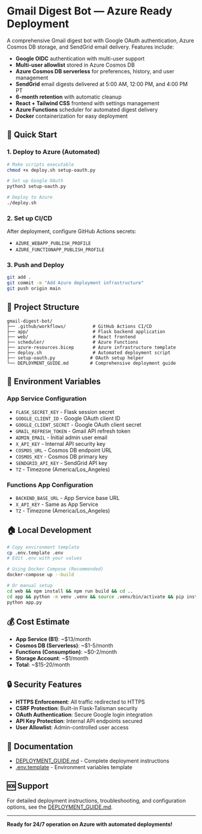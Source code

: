# Gmail Digest Bot — Azure Ready Deployment

A comprehensive Gmail digest bot with Google OAuth authentication, Azure Cosmos DB storage, and SendGrid email delivery. Features include:

- **Google OIDC** authentication with multi-user support
- **Multi-user allowlist** stored in Azure Cosmos DB
- **Azure Cosmos DB serverless** for preferences, history, and user management
- **SendGrid** email digests delivered at 5:00 AM, 12:00 PM, and 4:00 PM PT
- **6-month retention** with automatic cleanup
- **React + Tailwind CSS** frontend with settings management
- **Azure Functions** scheduler for automated digest delivery
- **Docker** containerization for easy deployment

## 🚀 Quick Start

### 1. Deploy to Azure (Automated)
```bash
# Make scripts executable
chmod +x deploy.sh setup-oauth.py

# Set up Google OAuth
python3 setup-oauth.py

# Deploy to Azure
./deploy.sh
```

### 2. Set up CI/CD
After deployment, configure GitHub Actions secrets:
- `AZURE_WEBAPP_PUBLISH_PROFILE`
- `AZURE_FUNCTIONAPP_PUBLISH_PROFILE`

### 3. Push and Deploy
```bash
git add .
git commit -m "Add Azure deployment infrastructure"
git push origin main
```

## 📁 Project Structure

```
gmail-digest-bot/
├── .github/workflows/          # GitHub Actions CI/CD
├── app/                        # Flask backend application
├── web/                        # React frontend
├── scheduler/                  # Azure Functions
├── azure-resources.bicep       # Azure infrastructure template
├── deploy.sh                   # Automated deployment script
├── setup-oauth.py             # OAuth setup helper
└── DEPLOYMENT_GUIDE.md        # Comprehensive deployment guide
```

## 🔧 Environment Variables

### App Service Configuration
- `FLASK_SECRET_KEY` - Flask session secret
- `GOOGLE_CLIENT_ID` - Google OAuth client ID
- `GOOGLE_CLIENT_SECRET` - Google OAuth client secret
- `GMAIL_REFRESH_TOKEN` - Gmail API refresh token
- `ADMIN_EMAIL` - Initial admin user email
- `X_API_KEY` - Internal API security key
- `COSMOS_URL` - Cosmos DB endpoint URL
- `COSMOS_KEY` - Cosmos DB primary key
- `SENDGRID_API_KEY` - SendGrid API key
- `TZ` - Timezone (America/Los_Angeles)

### Functions App Configuration
- `BACKEND_BASE_URL` - App Service base URL
- `X_API_KEY` - Same as App Service
- `TZ` - Timezone (America/Los_Angeles)

## 🏠 Local Development

```bash
# Copy environment template
cp .env.template .env
# Edit .env with your values

# Using Docker Compose (Recommended)
docker-compose up --build

# Or manual setup
cd web && npm install && npm run build && cd ..
cd app && python -m venv .venv && source .venv/bin/activate && pip install -r requirements.txt
python app.py
```

## 💰 Cost Estimate

- **App Service (B1)**: ~$13/month
- **Cosmos DB (Serverless)**: ~$1-5/month
- **Functions (Consumption)**: ~$0-2/month
- **Storage Account**: ~$1/month
- **Total**: ~$15-20/month

## 🔒 Security Features

- **HTTPS Enforcement**: All traffic redirected to HTTPS
- **CSRF Protection**: Built-in Flask-Talisman security
- **OAuth Authentication**: Secure Google login integration
- **API Key Protection**: Internal API endpoints secured
- **User Allowlist**: Admin-controlled user access

## 📖 Documentation

- [DEPLOYMENT_GUIDE.md](DEPLOYMENT_GUIDE.md) - Complete deployment instructions
- [.env.template](.env.template) - Environment variables template

## 🆘 Support

For detailed deployment instructions, troubleshooting, and configuration options, see the [DEPLOYMENT_GUIDE.md](DEPLOYMENT_GUIDE.md).

---

**Ready for 24/7 operation on Azure with automated deployments!**

